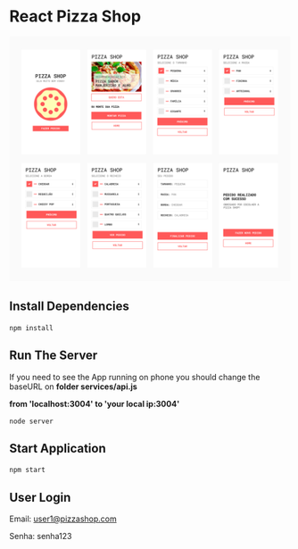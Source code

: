 # React Pizza Shop

![alt test](screenshots/react-pizza-shop.jpg)

## Install Dependencies

```
npm install
```

## Run The Server

If you need to see the App running on phone you should change the baseURL on **folder services/api.js**

**from 'localhost:3004' to 'your local ip:3004'**

```
node server
```

## Start Application

```
npm start
```

## User Login

Email: user1@pizzashop.com

Senha: senha123
